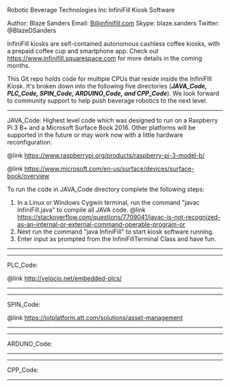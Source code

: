 Robotic Beverage Technologies Inc InfiniFill Kiosk Software 

Author: Blaze Sanders Email: B@infinifill.com Skype: blaze.sanders Twitter: @BlazeDSanders

InfiniFill kiosks are self-contained autonomous cashless coffee kiosks, with a prepaid coffee  cup and smartphone app. Check out https://www.infinifill.squarespace.com for more details in the coming months.

This Git repo holds code for multiple CPUs that reside inside the InfiniFIll Kiosk. It's broken down into the following five directories (***JAVA_Code, PLC_Code, SPIN_Code, ARDUINO_Code, and CPP_Code***). We look forward to community support to help push beverage robotics to the next level.

***
JAVA_Code: Highest level code which was designed to run on a Raspberry Pi 3 B+ and a Microsoft Surface Book 2016. Other platforms will be supported in the future or may work now with a little  hardware reconfiguration.

@link https://www.raspberrypi.org/products/raspberry-pi-3-model-b/

@link https://www.microsoft.com/en-us/surface/devices/surface-book/overview 


To run the code in JAVA_Code directory complete the following steps:
1. In a Linux or Windows Cygwin terminal, run the command "javac InfiniFill.java" to compile all JAVA code. @link https://stackoverflow.com/questions/7709041/javac-is-not-recognized-as-an-internal-or-external-command-operable-program-or 
2. Next run the command "java InfiniFill" to start kiosk software running.  
3. Enter input as prompted from the InfiniFillTerminal Class and have fun.

***

***
PLC_Code: 

@link  http://velocio.net/embedded-plcs/

***

***
SPIN_Code: 

@link https://iotplatform.att.com/solutions/asset-management

***

***
ARDUNO_Code:

***

***
CPP_Code:

***